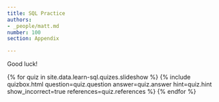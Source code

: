 ```yaml
---
title: SQL Practice
authors:
- _people/matt.md
number: 100
section: Appendix

---
```

Good luck!

{% for quiz in site.data.learn-sql.quizes.slideshow %}
  {% include quizbox.html
    question=quiz.question
    answer=quiz.answer
    hint=quiz.hint
    show_incorrect=true
    references=quiz.references
    %}
{% endfor %}
